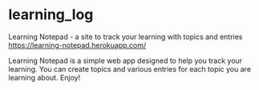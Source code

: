 # learning_log
Learning Notepad - a site to track your learning with topics and entries
https://learning-notepad.herokuapp.com/

Learning Notepad is a simple web app designed to help you track your learning.
You can create topics and various entries for each topic you are learning about.
Enjoy!

